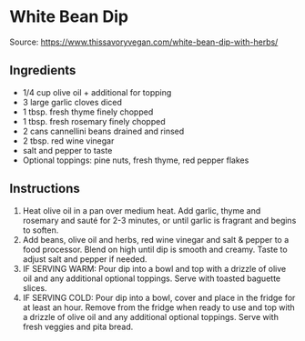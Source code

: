 # White Bean Dip

Source: https://www.thissavoryvegan.com/white-bean-dip-with-herbs/

## Ingredients
* 1/4 cup olive oil + additional for topping
* 3 large garlic cloves diced
* 1 tbsp. fresh thyme finely chopped
* 1 tbsp. fresh rosemary finely chopped
* 2 cans cannellini beans drained and rinsed
* 2 tbsp. red wine vinegar
* salt and pepper to taste
* Optional toppings: pine nuts, fresh thyme, red pepper flakes

## Instructions
1. Heat olive oil in a pan over medium heat. Add garlic, thyme and rosemary and sauté for 2-3 minutes, or until garlic is fragrant and begins to soften.
2. Add beans, olive oil and herbs, red wine vinegar and salt & pepper to a food processor. Blend on high until dip is smooth and creamy. Taste to adjust salt and pepper if needed.
3. IF SERVING WARM: Pour dip into a bowl and top with a drizzle of olive oil and any additional optional toppings. Serve with toasted baguette slices.
4. IF SERVING COLD: Pour dip into a bowl, cover and place in the fridge for at least an hour. Remove from the fridge when ready to use and top with a drizzle of olive oil and any additional optional toppings. Serve with fresh veggies and pita bread.
